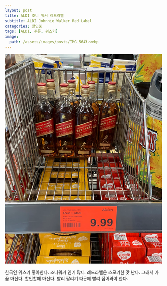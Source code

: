 ```yaml
---
layout: post
title: ALDI 조니 워커 레드라벨
subtitle: ALDI Johnnie Walker Red Label
categories: 할인중
tags: [ALDI, 주류, 위스키]
image:
  path: /assets/images/posts/IMG_5643.webp
---
```


![](/assets/images/posts/IMG_5643.webp)

한국인 위스키 좋아한다. 조니워커 인기 많다. 레드라벨은 스모키한 맛 난다. 그래서 가끔 마신다. 할인할때 마신다. 빨리 팔리기 때문에 빨리 집어와야 한다.
